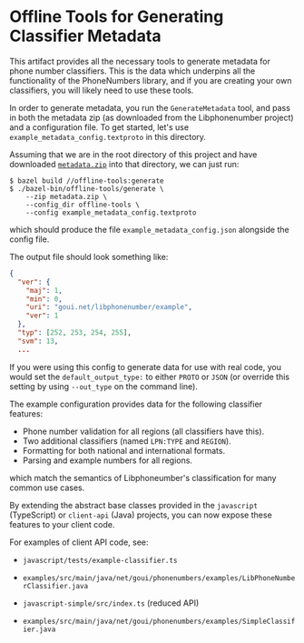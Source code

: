 # Offline Tools for Generating Classifier Metadata

This artifact provides all the necessary tools to generate metadata for phone
number classifiers. This is the data which underpins all the functionality of
the PhoneNumbers library, and if you are creating your own classifiers, you will
likely need to use these tools.

In order to generate metadata, you run the `GenerateMetadata` tool, and pass in
both the metadata zip (as downloaded from the Libphonenumber project) and a
configuration file. To get started, let's use `example_metadata_config.textproto`
in this directory.

Assuming that we are in the root directory of this project and have downloaded
[`metadata.zip`](https://github.com/google/libphonenumber/blob/master/metadata/metadata.zip)
into that directory, we can just run:

```shell
$ bazel build //offline-tools:generate
$ ./bazel-bin/offline-tools/generate \
    --zip metadata.zip \
    --config_dir offline-tools \
    --config example_metadata_config.textproto
```

which should produce the file `example_metadata_config.json` alongside the config file.

The output file should look something like:

```json
{
  "ver": {
    "maj": 1,
    "min": 0,
    "uri": "goui.net/libphonenumber/example",
    "ver": 1
  },
  "typ": [252, 253, 254, 255],
  "svm": 13,
  ...
```

If you were using this config to generate data for use with real code, you would set the
`default_output_type:` to either `PROTO` or `JSON` (or override this setting by using
`--out_type` on the command line).

The example configuration provides data for the following classifier features:
* Phone number validation for all regions (all classifiers have this).
* Two additional classifiers (named `LPN:TYPE` and `REGION`).
* Formatting for both national and international formats.
* Parsing and example numbers for all regions.

which match the semantics of Libphoneumber's classification for many common use cases.

By extending the abstract base classes provided in the `javascript` (TypeScript) or
`client-api` (Java) projects, you can now expose these features to your client code.

For examples of client API code, see:
* `javascript/tests/example-classifier.ts`
* `examples/src/main/java/net/goui/phonenumbers/examples/LibPhoneNumberClassifier.java`

* `javascript-simple/src/index.ts` (reduced API)
* `examples/src/main/java/net/goui/phonenumbers/examples/SimpleClassifier.java`